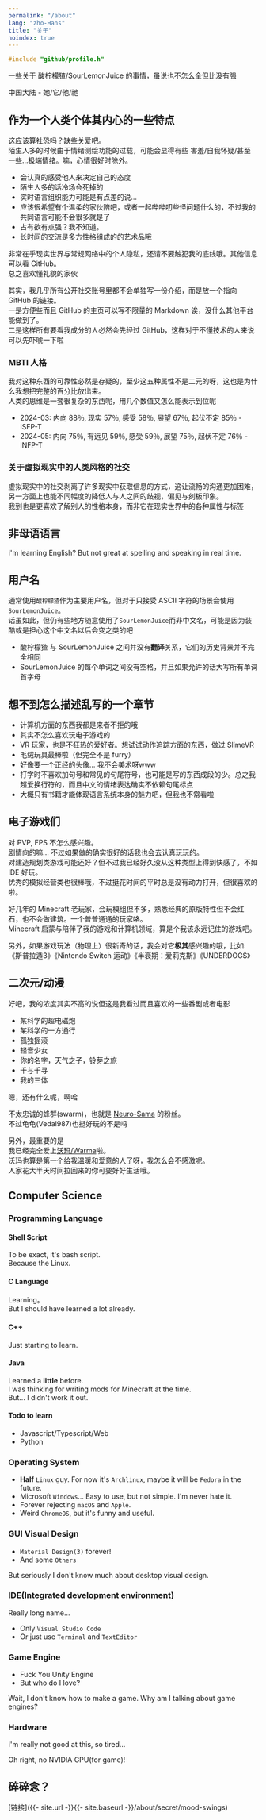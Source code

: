 ```yaml
---
permalink: "/about"
lang: "zho-Hans"
title: "关于"
noindex: true
---
```


```c
#include "github/profile.h"
```

一些关于 酸柠檬猹/SourLemonJuice 的事情，虽说也不怎么全但比没有强

中国大陆 - 她/它/他/祂

## 作为一个人类个体其内心的一些特点

这应该算社恐吗？缺些关爱吧。\
陌生人多的时候由于情绪测绘功能的过载，可能会显得有些 害羞/自我怀疑/甚至一些...极端情绪。嘛，心情很好时除外。

- 会认真的感受他人来决定自己的态度
- 陌生人多的话冷场会死掉的
- 实时语言组织能力可能是有点差的说․․․
- 应该很希望有个温柔的家伙陪吧，或者一起哔哔叨些怪问题什么的，不过我的共同语言可能不会很多就是了
- 占有欲有点强？我不知道。
- 长时间的交流是多方性格组成的的艺术品哦

非常在乎现实世界与常规网络中的个人隐私，还请不要触犯我的底线哦。其他信息可以看 GitHub。\
总之喜欢懂礼貌的家伙

其实，我几乎所有公开社交账号里都不会单独写一份介绍，而是放一个指向 GitHub 的链接。\
一是方便些而且 GitHub 的主页可以写不限量的 Markdown 诶，没什么其他平台能做到了。\
二是这样所有要看我成分的人必然会先经过 GitHub，这样对于不懂技术的人来说可以先吓唬一下啦

### MBTI 人格

我对这种东西的可靠性必然是存疑的，至少这五种属性不是二元的呀，这也是为什么我想把完整的百分比放出来。\
人类的思维是一套很复杂的东西呢，用几个数值又怎么能表示到位呢

- 2024-03: 内向 88％‚ 现实 57％‚ 感受 58％‚ 展望 67％‚ 起伏不定 85％ - ISFP-T
- 2024-05: 内向 75％‚ 有远见 59％‚ 感受 59％‚ 展望 75％‚ 起伏不定 76％ - INFP-T

### 关于虚拟现实中的人类风格的社交

虚拟现实中的社交剥离了许多现实中获取信息的方式，这让流畅的沟通更加困难，另一方面上也能不同幅度的降低人与人之间的歧视，偏见与刻板印象。\
我到也是更喜欢了解别人的性格本身，而非它在现实世界中的各种属性与标签

## 非母语语言

I'm learning English? But not great at spelling and speaking in real time.

## 用户名

通常使用`酸柠檬猹`作为主要用户名，但对于只接受 ASCII 字符的场景会使用`SourLemonJuice`。\
话虽如此，但仍有些地方随意使用了`SourLemonJuice`而非中文名，可能是因为装酷或是担心这个中文名以后会变之类的吧

- 酸柠檬猹 与 SourLemonJuice 之间并没有**翻译**关系，它们的历史背景并不完全相同
- SourLemonJuice 的每个单词之间没有空格，并且如果允许的话大写所有单词首字母

## 想不到怎么描述乱写的一个章节

- 计算机方面的东西我都是来者不拒的哦
- 其实不怎么喜欢玩电子游戏的
- VR 玩家，也是不狂热的爱好者。想试试动作追踪方面的东西，做过 SlimeVR
- 毛绒玩具最棒啦（但完全不是 furry）
- 好像要一个正经的头像... 我不会美术呀www
- 打字时不喜欢加句号和常见的句尾符号，也可能是写的东西成段的少。总之我超爱换行符的，而且中文的情绪表达确实不依赖句尾标点
- 大概只有书籍才能体现语言系统本身的魅力吧，但我也不常看啦

## 电子游戏们

对 PVP, FPS 不怎么感兴趣。\
剧情向的嘛... 不过如果做的确实很好的话我也会去认真玩玩的。\
对建造规划类游戏可能还好？但不过我已经好久没从这种类型上得到快感了，不如 IDE 好玩。\
优秀的模拟经营类也很棒哦，不过挺花时间的平时总是没有动力打开，但很喜欢的啦。

好几年的 Minecraft 老玩家，会玩模组但不多，熟悉经典的原版特性但不会红石，也不会做建筑。一个普普通通的玩家咯。\
Minecraft 启蒙与陪伴了我的游戏和计算机领域，算是个我该永远记住的游戏吧。

另外，如果游戏玩法（物理上）很新奇的话，我会对它**极其**感兴趣的哦，比如:\
《斯普拉遁3》《Nintendo Switch 运动》《半衰期：爱莉克斯》《UNDERDOGS》

## 二次元/动漫

好吧，我的浓度其实不高的说但这是我看过而且喜欢的一些番剧或者电影

- 某科学的超电磁炮
- 某科学的一方通行
- 孤独摇滚
- 轻音少女
- 你的名字，天气之子，铃芽之旅
- 千与千寻
- 我的三体

嗯，还有什么呢，啊哈

不太忠诚的蜂群(swarm)，也就是 [Neuro-Sama](https://www.twitch.tv/vedal987) 的粉丝。\
不过龟龟(Vedal987)也挺好玩的不是吗

另外，最重要的是\
我已经完全爱上[沃玛/Warma](https://zh.moegirl.org.cn/zh-hans/Warma)啦。\
沃玛也算是第一个给我温暖和爱意的人了呀，我怎么会不感激呢。\
人家花大半天时间拉回来的你可要好好生活哦。

## Computer Science

### Programming Language

#### Shell Script

To be exact, it's bash script.\
Because the Linux.

#### C Language

Learning。\
But I should have learned a lot already.

#### C++

Just starting to learn.

#### Java

Learned a **little** before.\
I was thinking for writing mods for Minecraft at the time.\
But... I didn't work it out.

#### Todo to learn

- Javascript/Typescript/Web
- Python

### Operating System

- **Half** `Linux` guy. For now it's `Archlinux`, maybe it will be `Fedora` in the future.
- Microsoft `Windows`... Easy to use, but not simple. I'm never hate it.
- Forever rejecting `macOS` and `Apple`.
- Weird `ChromeOS`, but it's funny and useful.

### GUI Visual Design

- `Material Design(3)` forever!
- And some `Others`

But seriously I don't know much about desktop visual design.

### IDE(Integrated development environment)

Really long name...

- Only `Visual Studio Code`
- Or just use `Terminal` and `TextEditor`

### Game Engine

- Fuck You Unity Engine
- But who do I love?

Wait, I don't know how to make a game. Why am I talking about game engines?

### Hardware

I'm really not good at this, so tired...

Oh right, no NVIDIA GPU(for game)!

## 碎碎念？

[链接]({{- site.url -}}{{- site.baseurl -}}/about/secret/mood-swings)
